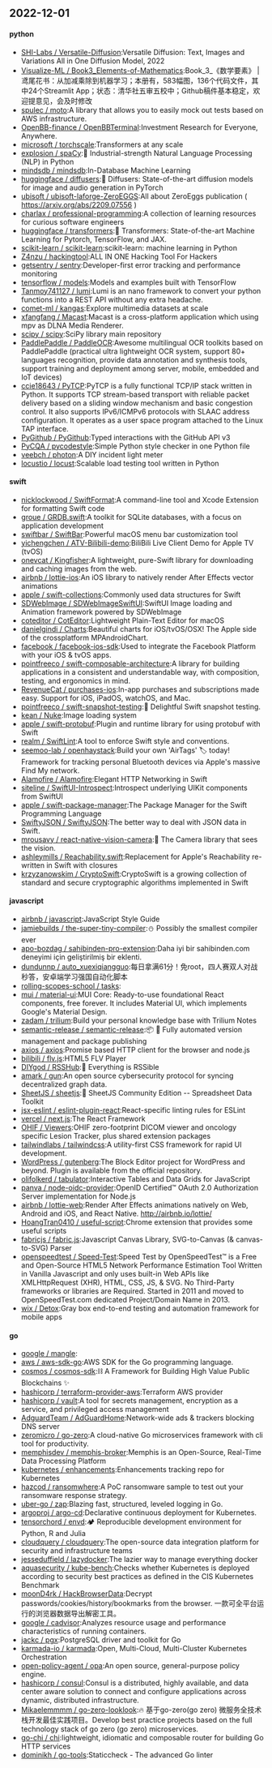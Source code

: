 ## 2022-12-01

#### python
* [SHI-Labs / Versatile-Diffusion](https://github.com/SHI-Labs/Versatile-Diffusion):Versatile Diffusion: Text, Images and Variations All in One Diffusion Model, 2022
* [Visualize-ML / Book3_Elements-of-Mathematics](https://github.com/Visualize-ML/Book3_Elements-of-Mathematics):Book_3_《数学要素》 | 鸢尾花书：从加减乘除到机器学习；本册有，583幅图，136个代码文件，其中24个Streamlit App；状态：清华社五审五校中；Github稿件基本稳定，欢迎提意见，会及时修改
* [spulec / moto](https://github.com/spulec/moto):A library that allows you to easily mock out tests based on AWS infrastructure.
* [OpenBB-finance / OpenBBTerminal](https://github.com/OpenBB-finance/OpenBBTerminal):Investment Research for Everyone, Anywhere.
* [microsoft / torchscale](https://github.com/microsoft/torchscale):Transformers at any scale
* [explosion / spaCy](https://github.com/explosion/spaCy):💫
Industrial-strength Natural Language Processing (NLP) in Python
* [mindsdb / mindsdb](https://github.com/mindsdb/mindsdb):In-Database Machine Learning
* [huggingface / diffusers](https://github.com/huggingface/diffusers):🤗
Diffusers: State-of-the-art diffusion models for image and audio generation in PyTorch
* [ubisoft / ubisoft-laforge-ZeroEGGS](https://github.com/ubisoft/ubisoft-laforge-ZeroEGGS):All about ZeroEggs publication ( https://arxiv.org/abs/2209.07556 )
* [charlax / professional-programming](https://github.com/charlax/professional-programming):A collection of learning resources for curious software engineers
* [huggingface / transformers](https://github.com/huggingface/transformers):🤗
Transformers: State-of-the-art Machine Learning for Pytorch, TensorFlow, and JAX.
* [scikit-learn / scikit-learn](https://github.com/scikit-learn/scikit-learn):scikit-learn: machine learning in Python
* [Z4nzu / hackingtool](https://github.com/Z4nzu/hackingtool):ALL IN ONE Hacking Tool For Hackers
* [getsentry / sentry](https://github.com/getsentry/sentry):Developer-first error tracking and performance monitoring
* [tensorflow / models](https://github.com/tensorflow/models):Models and examples built with TensorFlow
* [Tanmoy741127 / lumi](https://github.com/Tanmoy741127/lumi):Lumi is an nano framework to convert your python functions into a REST API without any extra headache.
* [comet-ml / kangas](https://github.com/comet-ml/kangas):Explore multimedia datasets at scale
* [xfangfang / Macast](https://github.com/xfangfang/Macast):Macast is a cross-platform application which using mpv as DLNA Media Renderer.
* [scipy / scipy](https://github.com/scipy/scipy):SciPy library main repository
* [PaddlePaddle / PaddleOCR](https://github.com/PaddlePaddle/PaddleOCR):Awesome multilingual OCR toolkits based on PaddlePaddle (practical ultra lightweight OCR system, support 80+ languages recognition, provide data annotation and synthesis tools, support training and deployment among server, mobile, embedded and IoT devices)
* [ccie18643 / PyTCP](https://github.com/ccie18643/PyTCP):PyTCP is a fully functional TCP/IP stack written in Python. It supports TCP stream-based transport with reliable packet delivery based on a sliding window mechanism and basic congestion control. It also supports IPv6/ICMPv6 protocols with SLAAC address configuration. It operates as a user space program attached to the Linux TAP interface.
* [PyGithub / PyGithub](https://github.com/PyGithub/PyGithub):Typed interactions with the GitHub API v3
* [PyCQA / pycodestyle](https://github.com/PyCQA/pycodestyle):Simple Python style checker in one Python file
* [veebch / photon](https://github.com/veebch/photon):A DIY incident light meter
* [locustio / locust](https://github.com/locustio/locust):Scalable load testing tool written in Python

#### swift
* [nicklockwood / SwiftFormat](https://github.com/nicklockwood/SwiftFormat):A command-line tool and Xcode Extension for formatting Swift code
* [groue / GRDB.swift](https://github.com/groue/GRDB.swift):A toolkit for SQLite databases, with a focus on application development
* [swiftbar / SwiftBar](https://github.com/swiftbar/SwiftBar):Powerful macOS menu bar customization tool
* [yichengchen / ATV-Bilibili-demo](https://github.com/yichengchen/ATV-Bilibili-demo):BiliBili Live Client Demo for Apple TV (tvOS)
* [onevcat / Kingfisher](https://github.com/onevcat/Kingfisher):A lightweight, pure-Swift library for downloading and caching images from the web.
* [airbnb / lottie-ios](https://github.com/airbnb/lottie-ios):An iOS library to natively render After Effects vector animations
* [apple / swift-collections](https://github.com/apple/swift-collections):Commonly used data structures for Swift
* [SDWebImage / SDWebImageSwiftUI](https://github.com/SDWebImage/SDWebImageSwiftUI):SwiftUI Image loading and Animation framework powered by SDWebImage
* [coteditor / CotEditor](https://github.com/coteditor/CotEditor):Lightweight Plain-Text Editor for macOS
* [danielgindi / Charts](https://github.com/danielgindi/Charts):Beautiful charts for iOS/tvOS/OSX! The Apple side of the crossplatform MPAndroidChart.
* [facebook / facebook-ios-sdk](https://github.com/facebook/facebook-ios-sdk):Used to integrate the Facebook Platform with your iOS & tvOS apps.
* [pointfreeco / swift-composable-architecture](https://github.com/pointfreeco/swift-composable-architecture):A library for building applications in a consistent and understandable way, with composition, testing, and ergonomics in mind.
* [RevenueCat / purchases-ios](https://github.com/RevenueCat/purchases-ios):In-app purchases and subscriptions made easy. Support for iOS, iPadOS, watchOS, and Mac.
* [pointfreeco / swift-snapshot-testing](https://github.com/pointfreeco/swift-snapshot-testing):📸
Delightful Swift snapshot testing.
* [kean / Nuke](https://github.com/kean/Nuke):Image loading system
* [apple / swift-protobuf](https://github.com/apple/swift-protobuf):Plugin and runtime library for using protobuf with Swift
* [realm / SwiftLint](https://github.com/realm/SwiftLint):A tool to enforce Swift style and conventions.
* [seemoo-lab / openhaystack](https://github.com/seemoo-lab/openhaystack):Build your own 'AirTags'
🏷
today! Framework for tracking personal Bluetooth devices via Apple's massive Find My network.
* [Alamofire / Alamofire](https://github.com/Alamofire/Alamofire):Elegant HTTP Networking in Swift
* [siteline / SwiftUI-Introspect](https://github.com/siteline/SwiftUI-Introspect):Introspect underlying UIKit components from SwiftUI
* [apple / swift-package-manager](https://github.com/apple/swift-package-manager):The Package Manager for the Swift Programming Language
* [SwiftyJSON / SwiftyJSON](https://github.com/SwiftyJSON/SwiftyJSON):The better way to deal with JSON data in Swift.
* [mrousavy / react-native-vision-camera](https://github.com/mrousavy/react-native-vision-camera):📸
The Camera library that sees the vision.
* [ashleymills / Reachability.swift](https://github.com/ashleymills/Reachability.swift):Replacement for Apple's Reachability re-written in Swift with closures
* [krzyzanowskim / CryptoSwift](https://github.com/krzyzanowskim/CryptoSwift):CryptoSwift is a growing collection of standard and secure cryptographic algorithms implemented in Swift

#### javascript
* [airbnb / javascript](https://github.com/airbnb/javascript):JavaScript Style Guide
* [jamiebuilds / the-super-tiny-compiler](https://github.com/jamiebuilds/the-super-tiny-compiler):⛄
Possibly the smallest compiler ever
* [apo-bozdag / sahibinden-pro-extension](https://github.com/apo-bozdag/sahibinden-pro-extension):Daha iyi bir sahibinden.com deneyimi için geliştirilmiş bir eklenti.
* [dundunnp / auto_xuexiqiangguo](https://github.com/dundunnp/auto_xuexiqiangguo):每日拿满61分！免root，四人赛双人对战秒答，安卓端学习强国自动化脚本
* [rolling-scopes-school / tasks](https://github.com/rolling-scopes-school/tasks):
* [mui / material-ui](https://github.com/mui/material-ui):MUI Core: Ready-to-use foundational React components, free forever. It includes Material UI, which implements Google's Material Design.
* [zadam / trilium](https://github.com/zadam/trilium):Build your personal knowledge base with Trilium Notes
* [semantic-release / semantic-release](https://github.com/semantic-release/semantic-release):📦
🚀
Fully automated version management and package publishing
* [axios / axios](https://github.com/axios/axios):Promise based HTTP client for the browser and node.js
* [bilibili / flv.js](https://github.com/bilibili/flv.js):HTML5 FLV Player
* [DIYgod / RSSHub](https://github.com/DIYgod/RSSHub):🍰
Everything is RSSible
* [amark / gun](https://github.com/amark/gun):An open source cybersecurity protocol for syncing decentralized graph data.
* [SheetJS / sheetjs](https://github.com/SheetJS/sheetjs):📗
SheetJS Community Edition -- Spreadsheet Data Toolkit
* [jsx-eslint / eslint-plugin-react](https://github.com/jsx-eslint/eslint-plugin-react):React-specific linting rules for ESLint
* [vercel / next.js](https://github.com/vercel/next.js):The React Framework
* [OHIF / Viewers](https://github.com/OHIF/Viewers):OHIF zero-footprint DICOM viewer and oncology specific Lesion Tracker, plus shared extension packages
* [tailwindlabs / tailwindcss](https://github.com/tailwindlabs/tailwindcss):A utility-first CSS framework for rapid UI development.
* [WordPress / gutenberg](https://github.com/WordPress/gutenberg):The Block Editor project for WordPress and beyond. Plugin is available from the official repository.
* [olifolkerd / tabulator](https://github.com/olifolkerd/tabulator):Interactive Tables and Data Grids for JavaScript
* [panva / node-oidc-provider](https://github.com/panva/node-oidc-provider):OpenID Certified™ OAuth 2.0 Authorization Server implementation for Node.js
* [airbnb / lottie-web](https://github.com/airbnb/lottie-web):Render After Effects animations natively on Web, Android and iOS, and React Native. http://airbnb.io/lottie/
* [HoangTran0410 / useful-script](https://github.com/HoangTran0410/useful-script):Chrome extension that provides some useful scripts
* [fabricjs / fabric.js](https://github.com/fabricjs/fabric.js):Javascript Canvas Library, SVG-to-Canvas (& canvas-to-SVG) Parser
* [openspeedtest / Speed-Test](https://github.com/openspeedtest/Speed-Test):Speed Test by OpenSpeedTest™ is a Free and Open-Source HTML5 Network Performance Estimation Tool Written in Vanilla Javascript and only uses built-in Web APIs like XMLHttpRequest (XHR), HTML, CSS, JS, & SVG. No Third-Party frameworks or libraries are Required. Started in 2011 and moved to OpenSpeedTest.com dedicated Project/Domain Name in 2013.
* [wix / Detox](https://github.com/wix/Detox):Gray box end-to-end testing and automation framework for mobile apps

#### go
* [google / mangle](https://github.com/google/mangle):
* [aws / aws-sdk-go](https://github.com/aws/aws-sdk-go):AWS SDK for the Go programming language.
* [cosmos / cosmos-sdk](https://github.com/cosmos/cosmos-sdk):⛓️
A Framework for Building High Value Public Blockchains
✨
* [hashicorp / terraform-provider-aws](https://github.com/hashicorp/terraform-provider-aws):Terraform AWS provider
* [hashicorp / vault](https://github.com/hashicorp/vault):A tool for secrets management, encryption as a service, and privileged access management
* [AdguardTeam / AdGuardHome](https://github.com/AdguardTeam/AdGuardHome):Network-wide ads & trackers blocking DNS server
* [zeromicro / go-zero](https://github.com/zeromicro/go-zero):A cloud-native Go microservices framework with cli tool for productivity.
* [memphisdev / memphis-broker](https://github.com/memphisdev/memphis-broker):Memphis is an Open-Source, Real-Time Data Processing Platform
* [kubernetes / enhancements](https://github.com/kubernetes/enhancements):Enhancements tracking repo for Kubernetes
* [hazcod / ransomwhere](https://github.com/hazcod/ransomwhere):A PoC ransomware sample to test out your ransomware response strategy.
* [uber-go / zap](https://github.com/uber-go/zap):Blazing fast, structured, leveled logging in Go.
* [argoproj / argo-cd](https://github.com/argoproj/argo-cd):Declarative continuous deployment for Kubernetes.
* [tensorchord / envd](https://github.com/tensorchord/envd):🏕️
Reproducible development environment for Python, R and Julia
* [cloudquery / cloudquery](https://github.com/cloudquery/cloudquery):The open-source data integration platform for security and infrastructure teams
* [jesseduffield / lazydocker](https://github.com/jesseduffield/lazydocker):The lazier way to manage everything docker
* [aquasecurity / kube-bench](https://github.com/aquasecurity/kube-bench):Checks whether Kubernetes is deployed according to security best practices as defined in the CIS Kubernetes Benchmark
* [moonD4rk / HackBrowserData](https://github.com/moonD4rk/HackBrowserData):Decrypt passwords/cookies/history/bookmarks from the browser. 一款可全平台运行的浏览器数据导出解密工具。
* [google / cadvisor](https://github.com/google/cadvisor):Analyzes resource usage and performance characteristics of running containers.
* [jackc / pgx](https://github.com/jackc/pgx):PostgreSQL driver and toolkit for Go
* [karmada-io / karmada](https://github.com/karmada-io/karmada):Open, Multi-Cloud, Multi-Cluster Kubernetes Orchestration
* [open-policy-agent / opa](https://github.com/open-policy-agent/opa):An open source, general-purpose policy engine.
* [hashicorp / consul](https://github.com/hashicorp/consul):Consul is a distributed, highly available, and data center aware solution to connect and configure applications across dynamic, distributed infrastructure.
* [Mikaelemmmm / go-zero-looklook](https://github.com/Mikaelemmmm/go-zero-looklook):🔥
基于go-zero(go zero) 微服务全技术栈开发最佳实践项目。Develop best practice projects based on the full technology stack of go zero (go zero) microservices.
* [go-chi / chi](https://github.com/go-chi/chi):lightweight, idiomatic and composable router for building Go HTTP services
* [dominikh / go-tools](https://github.com/dominikh/go-tools):Staticcheck - The advanced Go linter
